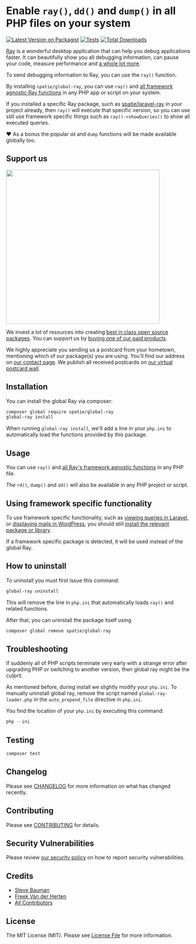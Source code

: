# Enable `ray()`, `dd()` and `dump()` in all PHP files on your system

[![Latest Version on Packagist](https://img.shields.io/packagist/v/spatie/global-ray.svg?style=flat-square)](https://packagist.org/packages/spatie/global-ray)
[![Tests](https://github.com/spatie/global-ray/actions/workflows/run-tests.yml/badge.svg?branch=main)](https://github.com/spatie/global-ray/actions/workflows/run-tests.yml)
[![Total Downloads](https://img.shields.io/packagist/dt/spatie/global-ray.svg?style=flat-square)](https://packagist.org/packages/spatie/global-ray)

[Ray](https://myray.app) is a wonderful desktop application that can help you debug applications faster. It can beautifully show you all debugging information, can pause your code, measure performance and [a whole lot more](https://spatie.be/docs/ray/v1/usage/framework-agnostic-php-project).

To send debugging information to Ray, you can use the `ray()` function. 

By installing `spatie/global-ray`, you can use `ray()` and [all framework agnostic Ray functions](https://spatie.be/docs/ray/v1/usage/framework-agnostic-php-project) in any PHP app or script on your system. 

If you installed a specific Ray package, such as [spatie/laravel-ray](https://spatie.be/docs/ray/v1/usage/laravel) in your project already, then `ray()` will execute that specific version, so you can use still use framework specific things such as `ray()->showQueries()` to show all executed queries.

❤️ As a bonus the popular `dd` and  `dump` functions will be made available globally too.

## Support us

[<img src="https://github-ads.s3.eu-central-1.amazonaws.com/global-ray.jpg?t=1" width="419px" />](https://spatie.be/github-ad-click/global-ray)

We invest a lot of resources into creating [best in class open source packages](https://spatie.be/open-source). You can support us by [buying one of our paid products](https://spatie.be/open-source/support-us).

We highly appreciate you sending us a postcard from your hometown, mentioning which of our package(s) you are using. You'll find our address on [our contact page](https://spatie.be/about-us). We publish all received postcards on [our virtual postcard wall](https://spatie.be/open-source/postcards).

## Installation

You can install the global Ray via composer:

```bash
composer global require spatie/global-ray
global-ray install
```

When running `global-ray install`, we'll add a line in your `php.ini` to automatically load the functions provided by this package.

## Usage

You can use `ray()` and [all Ray's framework agnostic functions](https://spatie.be/docs/ray/v1/usage/framework-agnostic-php-project) in any PHP file.

The `rd()`, `dump()` and `dd()` will also be available in any PHP project or script.

## Using framework specific functionality

To use framework specific functionality, such as [viewing queries in Laravel](https://spatie.be/docs/ray/v1/usage/laravel#showing-queries), or [displaying mails in WordPress](https://spatie.be/docs/ray/v1/usage/wordpress#displaying-mails), you should still [install the relevant package or library](https://spatie.be/docs/ray/v1/installation-in-your-project/introduction).

If a framework specific package is detected, it will be used instead of the global Ray.

## How to uninstall

To uninstall you must first issue this command:

```bash
global-ray uninstall
```

This will remove the line in `php.ini` that automatically loads `ray()` and related functions.

After that, you can uninstall the package itself using

```bash
composer global remove spatie/global-ray
```


## Troubleshooting

If suddenly all of PHP scripts terminate very early with a strange error after upgrading PHP or switching to another version, then global ray might be the culprit. 

As mentioned before, during install we slightly modify your `php.ini`. To manually uninstall global ray, remove the script named `global-ray-loader.php` in the `auto_prepend_file` directive in `php.ini`. 

You find the location of your `php.ini` by executing this command:

```php
php --ini
```

## Testing

```bash
composer test
```

## Changelog

Please see [CHANGELOG](CHANGELOG.md) for more information on what has changed recently.

## Contributing

Please see [CONTRIBUTING](.github/CONTRIBUTING.md) for details.

## Security Vulnerabilities

Please review [our security policy](../../security/policy) on how to report security vulnerabilities.

## Credits

- [Steve Bauman](https://github.com/stevebauman)
- [Freek Van der Herten](https://github.com/freekmurze)
- [All Contributors](../../contributors)

## License

The MIT License (MIT). Please see [License File](LICENSE.md) for more information.
